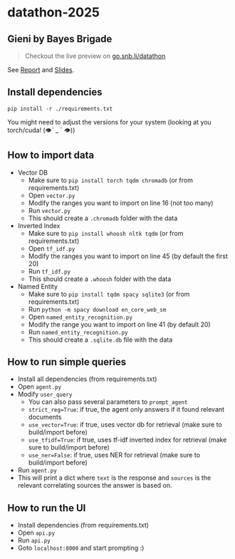 # datathon-2025

## Gieni by Bayes Brigade

> Checkout the live preview on [go.snb.li/datathon](go.snb.li/datathon)

See [Report](./report.pdf) and [Slides](./slides.pdf).

## Install dependencies

`pip install -r ./requirements.txt`

You might need to adjust the versions for your system (looking at you torch/cuda! (👁ˋ _ ˊ 👁))

## How to import data

- Vector DB
  - Make sure to `pip install torch tqdm chromadb` (or from requirements.txt)
  - Open `vector.py`
  - Modify the ranges you want to import on line 16 (not too many)
  - Run `vector.py`
  - This should create a `.chromadb` folder with the data
- Inverted Index
  - Make sure to `pip install whoosh nltk tqdm` (or from requirements.txt)
  - Open `tf_idf.py`
  - Modify the ranges you want to import on line 45 (by default the first 20)
  - Run `tf_idf.py`
  - This should create a `.whoosh` folder with the data
- Named Entity
  - Make sure to `pip install tqdm spacy sqlite3` (or from requirements.txt)
  - Run `python -m spacy download en_core_web_sm`
  - Open `named_entity_recognition.py`
  - Modify the range you want to import on line 41 (by default 20)
  - Run `named_entity_recognition.py`
  - This should create a `.sqlite.db` file with the data

## How to run simple queries

- Install all dependencies (from requirements.txt)
- Open `agent.py`
- Modify `user_query`
  - You can also pass several parameters to `prompt_agent`
  - `strict_reg=True`: if true, the agent only answers if it found relevant documents
  - `use_vector=True`: if true, uses vector db for retrieval (make sure to build/import before)
  - `use_tfidf=True`: if true, uses tf-idf inverted index for retrieval (make sure to build/import before)
  - `use_ner=False`: if true, uses NER for retrieval (make sure to build/import before)
- Run `agent.py`
- This will print a dict where `text` is the response and `sources` is the relevant correlating sources the answer is based on.

## How to run the UI

- Install dependencies (from requirements.txt)
- Open `api.py`
- Run `api.py`
- Goto `localhost:8000` and start prompting :)